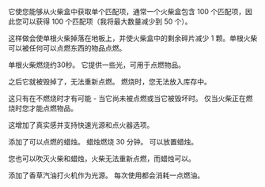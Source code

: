 
它使您能够从火柴盒中获取单个匹配项，通常一个火柴盒包含 100 个匹配项，因此您可以获得 100 个匹配项（我将最大数量减少到 50 个）。

这样做会使单根火柴掉落在地板上，并使火柴盒中的剩余碎片减少 1 颗。单根火柴可以被任何可以点燃东西的物品点燃。

单根火柴燃烧约30秒。 它提供一些光，可用于点燃物品。

之后它就被毁掉了，无法重新点燃。 燃烧时，您无法放入库存中。

这只有在不燃烧时才有可能 - 当它尚未被点燃或当它被毁坏时。 仅当火柴正在燃烧时您才能点燃物品。

这增加了真实感并支持快速光源和点火器选项。


添加了可以点燃的蜡烛。 蜡烛燃烧 30 分钟。 可以放置蜡烛。

您也可以吹灭火柴和蜡烛，火柴无法重新点燃，而蜡烛可以。

添加了香草汽油打火机作为光源。 每次使用都会消耗一点燃油。